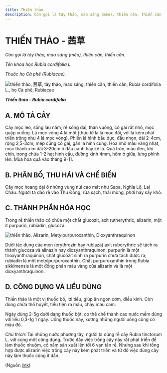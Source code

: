 ```yaml
---
title: Thiến thảo
description: Còn gọi là tây thảo, mao sáng (mèo), thiên căn, thiến căn. Tên khoa học Rubia cordifolia L. Thuộc họ Cà phê (Rubiacae).
---
```

# THIẾN THẢO - 茜草

*Còn gọi là tây thảo, mao sáng (mèo), thiên căn, thiến căn.*

*Tên khoa học Rubia cordifolia L.*

*Thuộc họ Cà phê (Rubiacae).*

![thiến thảo, 茜草, tây thảo, mao sáng, thiên căn, thiến căn, Rubia cordifolia L., họ Cà phê, Rubiacae](/imgs/do-tat-loi/ctvvtvn/thien-thao.jpg)

***Thiến thảo - Rubia cordifolia***

## A. MÔ TẢ CÂY

Cây mọc leo, sống lâu năm, rễ sống dai, thân vuông, có gai rất nhỏ, mọc quặp xuống. Lá mọc vòng 4 lá một (thực tế là lá mọc đối, với lá kém phát triển trông như 4 lá mọc vòng). Phiến lá hình bầu dục, đầu nhọn, dài 2-4cm, rộng 2,5-3cm, mép cũng có gai, gân lá hình cung. Hoa nhỏ màu vàng nhạt, mọc thành xim dài 3-20cm ở đầu cành hay kẽ lá. Quả tròn, màu đen, khi chín, trong chứa 1-2 hạt hình cầu, đường kính 4mm, hõm ở giữa, lưng phình lên. Mùa hoa quả vào tháng 9-11.

## B. PHÂN BỐ, THU HÁI VÀ CHẾ BIẾN

Cây mọc hoang dại ở những vùng núi cao mát như Sapa, Nghĩa Lộ, Lai Châu. Người ta đào rễ vào Thu Đông, rửa sạch, thái mỏng, phơi hay sấy khô.

## C. THÀNH PHẦN HÓA HỌC

Trong rễ thiến thảo có chứa một chất glucozit, axit rutherythric, alizarin, một ít purpurin, rubiadin, glucoza.

![thiến thảo, Alizarin, Metylpurpuroxanthin, Dioxyanthraquinon](/imgs/do-tat-loi/ctvvtvn/thien-thao-2.jpg)

Dưới tác dụng của men (erythrozin hay rubiaza) axit ruberythric sẽ tách ra thành glucoza và alinazin hay diozyanthraquinon; purpurin là một trioxyanthraquinon, chất glucozit sinh ra purpurin chưa tách được ra; rubiadin là một metylpurpuroxanthin. Chất purpuroxanthin trong Rubia sikkimensis là một đồng phân màu vàng của alizarin và là một dioxyanthraquinon.

## D. CÔNG DỤNG VÀ LIỀU DÙNG

Thiến thảo là một vị thuốc bổ, lợi tiểu, giúp ăn ngon cơm, điều kinh. Còn dùng chữa thổ huyết, tiểu tiện ra máu, chảy máu cam.

Ngày dùng 2-5g dưới dạng thuốc bột, có thể chế thành cao nước mềm dùng với liều 0,3-1g 1 ngày. Uống thuốc này, xương những người uống cũng có màu đỏ.

*Chú thích:* Tại những nước phương tây, người ta dùng rễ cây Rubia tinctorum L. với cùng một công dụng. Trước đây việc trồng cây này rất phát triển để làm thuốc nhuộm, có năm sản xuất lên tới 6 vạn tấn rễ. Nhưng sau khi tổng hợp được alizarin việc trồng cây này kém phát triển và từ đó việc dùng cây này làm thuốc cũng ít dần.

(Nguồn <a href="http://www.thuocvuonnha.com/nhung-cay-thuoc-va-vi-thuoc-viet-nam/ket-qua-tra-cuu/thien-thao" target="_blank">link</a>)
